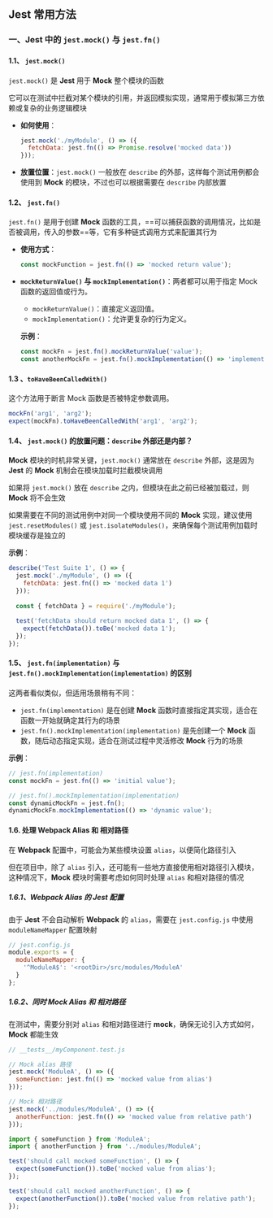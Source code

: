 ##  Jest 常用方法

### 一、Jest 中的 `jest.mock()` 与 `jest.fn()`

#### 1.1、 `jest.mock()`

`jest.mock()` 是 **Jest** 用于 **Mock** 整个模块的函数

它可以在测试中拦截对某个模块的引用，并返回模拟实现，通常用于模拟第三方依赖或复杂的业务逻辑模块

- **如何使用**：
  
  ```javascript
  jest.mock('./myModule', () => ({
    fetchData: jest.fn(() => Promise.resolve('mocked data'))
  }));
  ```

- **放置位置**：`jest.mock()` 一般放在 `describe` 的外部，这样每个测试用例都会使用到 **Mock** 的模块，不过也可以根据需要在 `describe` 内部放置

#### 1.2、 `jest.fn()`

`jest.fn()` 是用于创建 **Mock** 函数的工具，==可以捕获函数的调用情况，比如是否被调用，传入的参数==等，它有多种链式调用方式来配置其行为

- **使用方式**：
  
  ```javascript
  const mockFunction = jest.fn(() => 'mocked return value');
  ```

- **`mockReturnValue()` 与 `mockImplementation()`**：两者都可以用于指定 Mock 函数的返回值或行为。

  - `mockReturnValue()`：直接定义返回值。
  - `mockImplementation()`：允许更复杂的行为定义。

  **示例**：
  
  ```javascript
  const mockFn = jest.fn().mockReturnValue('value');
  const anotherMockFn = jest.fn().mockImplementation(() => 'implemented value');
  ```

#### 1.3 、`toHaveBeenCalledWith()`

这个方法用于断言 Mock 函数是否被特定参数调用。

```javascript
mockFn('arg1', 'arg2');
expect(mockFn).toHaveBeenCalledWith('arg1', 'arg2');
```

#### 1.4、 `jest.mock()` 的放置问题：`describe` 外部还是内部？

**Mock** 模块的时机非常关键，`jest.mock()` 通常放在 `describe` 外部，这是因为 **Jest** 的 **Mock** 机制会在模块加载时拦截模块调用

如果将 `jest.mock()` 放在 `describe` 之内，但模块在此之前已经被加载过，则 **Mock** 将不会生效

如果需要在不同的测试用例中对同一个模块使用不同的 **Mock** 实现，建议使用 `jest.resetModules()` 或 `jest.isolateModules()`，来确保每个测试用例加载时模块缓存是独立的

**示例**：

```javascript
describe('Test Suite 1', () => {
  jest.mock('./myModule', () => ({
    fetchData: jest.fn(() => 'mocked data 1')
  }));
  
  const { fetchData } = require('./myModule');
  
  test('fetchData should return mocked data 1', () => {
    expect(fetchData()).toBe('mocked data 1');
  });
});

```

#### 1.5、 `jest.fn(implementation)` 与 `jest.fn().mockImplementation(implementation)` 的区别

这两者看似类似，但适用场景稍有不同：

- `jest.fn(implementation)` 是在创建 **Mock** 函数时直接指定其实现，适合在函数一开始就确定其行为的场景
- `jest.fn().mockImplementation(implementation)` 是先创建一个 **Mock** 函数，随后动态指定实现，适合在测试过程中灵活修改 **Mock** 行为的场景

**示例**：

```javascript
// jest.fn(implementation)
const mockFn = jest.fn(() => 'initial value');

// jest.fn().mockImplementation(implementation)
const dynamicMockFn = jest.fn();
dynamicMockFn.mockImplementation(() => 'dynamic value');
```

#### 1.6. 处理 Webpack Alias 和 相对路径

在 **Webpack** 配置中，可能会为某些模块设置 `alias`，以便简化路径引入

但在项目中，除了 `alias` 引入，还可能有一些地方直接使用相对路径引入模块，这种情况下，**Mock** 模块时需要考虑如何同时处理 `alias` 和相对路径的情况

##### 1.6.1、Webpack Alias 的 Jest 配置

由于 **Jest** 不会自动解析 **Webpack** 的 `alias`，需要在 `jest.config.js` 中使用 `moduleNameMapper` 配置映射

```javascript
// jest.config.js
module.exports = {
  moduleNameMapper: {
    '^ModuleA$': '<rootDir>/src/modules/ModuleA'
  }
};
```

##### 1.6.2、同时 Mock Alias 和 相对路径

在测试中，需要分别对 `alias` 和相对路径进行 **mock**，确保无论引入方式如何，**Mock** 都能生效

```javascript
// __tests__/myComponent.test.js

// Mock alias 路径
jest.mock('ModuleA', () => ({
  someFunction: jest.fn(() => 'mocked value from alias')
}));

// Mock 相对路径
jest.mock('../modules/ModuleA', () => ({
  anotherFunction: jest.fn(() => 'mocked value from relative path')
}));

import { someFunction } from 'ModuleA';
import { anotherFunction } from '../modules/ModuleA';

test('should call mocked someFunction', () => {
  expect(someFunction()).toBe('mocked value from alias');
});

test('should call mocked anotherFunction', () => {
  expect(anotherFunction()).toBe('mocked value from relative path');
});
```

